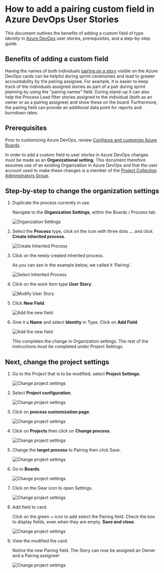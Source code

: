 # How to add a pairing custom field in Azure DevOps User Stories

This document outlines the benefits of adding a custom field of type _Identity_ in [Azure DevOps](https://docs.microsoft.com/en-us/azure/devops/user-guide/what-is-azure-devops) user stories, prerequisites, and a step-by-step guide.

## Benefits of adding a custom field

Having the names of both individuals [pairing on a story](./readme.md) visible on the Azure DevOps cards can be helpful during sprint ceremonies and lead to greater accountability by the pairing assignee. For example, it is easier to keep track of the individuals assigned stories as part of a pair during sprint planning by using the "pairing names" field. During stand-up it can also help the Process Lead filter stories assigned to the individual (both as an owner or as a pairing assignee) and show these on the board. Furthermore, the pairing field can provide an additional data point for reports and burndown rates.

## Prerequisites

Prior to customizing Azure DevOps, review [Configure and customize Azure Boards](https://docs.microsoft.com/en-us/azure/devops/boards/configure-customize).

In order to add a custom field to user stories in Azure DevOps changes must be made as an **Organizational setting**. This document therefore assumes use of an existing Organization in Azure DevOps and that the user account used to make these changes is a member of the [Project Collection Administrators Group](https://docs.microsoft.com/en-us/azure/devops/organizations/security/set-project-collection-level-permissions).

## Step-by-step to change the organization settings

1. Duplicate the process currently in use.

    Navigate to the **Organization Settings**, within the Boards / Process tab.

    ![Organization Settings](./images/azure-devops-organization-settings.png)

2. Select the **Process** type, click on the icon with three dots **...** and click **Create inherited process**.

    ![Create Inherited Process](./images/azure-devops-create-inherited-process.png)

3. Click on the newly created inherited process.

    As you can see in the example below, we called it 'Pairing'.

    ![Select Inherited Process](./images/azure-devops-pairing-process.png)

4. Click on the work item type **User Story**.

    ![Modify User Story](./images/azure-devops-user-story-process.png)

5. Click **New Field**.

    ![Add the new field](./images/azure-devops-new-field.png)

6. Give it a **Name** and select **Identity** in Type. Click on **Add Field**.

    ![Add the new field](./images/azure-devops-add-field-to-user-story.png)

    This completes the change in Organization settings. The rest of the instructions must be completed under Project Settings.

## Next, change the project settings

1. Go to the Project that is to be modified, select **Project Settings**.

    ![Change project settings](./images/azure-devops-project-settings.png)

2. Select **Project configuration**.

    ![Change project settings](./images/azure-devops-project-configuration.png)

3. Click on **process customization page**.

    ![Change project settings](./images/azure-devops-process-customization.png)

4. Click on **Projects** then click on **Change process**.

    ![Change project settings](./images/azure-devops-change-process.png)

5. Change the **target process** to Pairing then click Save.

    ![Change project settings](./images/azure-devops-change-project-process.png)

6. Go to **Boards**.

    ![Change project settings](./images/azure-devops-boards.png)

7. Click on the Gear icon to open Settings.

    ![Change project settings](./images/azure-devops-board-settings.png)

8. Add field to card.

    Click on the green + icon to add select the Pairing field. Check the box to display fields, even when they are empty. **Save and close**.

    ![Change project settings](./images/azure-devops-add-field-to-card.png)

9. View the modified the card.

    Notice the new Pairing field. The Story can now be assigned an Owner and a Pairing assignee!

    ![Change project settings](./images/azure-devops-pairing-field.png)
